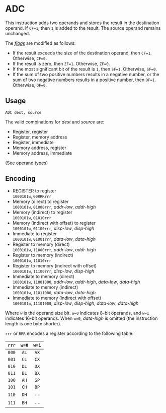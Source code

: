 # ADC

This instruction adds two operands and stores the result in the destination operand. If `CF=1`, then `1` is added to the result. The source operand remains unchanged.

The [_flags_](../cpu#flags) are modified as follows:

- If the result exceeds the size of the destination operand, then `CF=1`. Otherwise, `CF=0`.
- If the result is zero, then `ZF=1`. Otherwise, `ZF=0`.
- If the most significant bit of the result is `1`, then `SF=1`. Otherwise, `SF=0`.
- If the sum of two positive numbers results in a negative number, or the sum of two negative numbers results in a positive number, then `OF=1`. Otherwise, `OF=0`.

## Usage

```vonsim
ADC dest, source
```

The valid combinations for _dest_ and _source_ are:

- Register, register
- Register, memory address
- Register, immediate
- Memory address, register
- Memory address, immediate

(See [operand types](../assembly#operands))

## Encoding

- REGISTER to register  
  `1000101w`, `00RRRrrr`
- Memory (direct) to register  
  `1000101w`, `01000rrr`, _addr-low_, _addr-high_
- Memory (indirect) to register  
  `1000101w`, `01010rrr`
- Memory (indirect with offset) to register  
  `1000101w`, `01100rrr`, _disp-low_, _disp-high_
- Immediate to register  
  `1000101w`, `01001rrr`, _data-low_, _data-high_
- Register to memory (direct)  
  `1000101w`, `11000rrr`, _addr-low_, _addr-high_
- Register to memory (indirect)  
  `1000101w`, `11010rrr`
- Register to memory (indirect with offset)  
  `1000101w`, `11100rrr`, _disp-low_, _disp-high_
- Immediate to memory (direct)  
  `1000101w`, `11001000`, _addr-low_, _addr-high_, _data-low_, _data-high_
- Immediate to memory (indirect)  
  `1000101w`, `11011000`, _data-low_, _data-high_
- Immediate to memory (indirect with offset)  
  `1000101w`, `11101000`, _disp-low_, _disp-high_, _data-low_, _data-high_

Where `w` is the operand size bit. `w=0` indicates 8-bit operands, and `w=1` indicates 16-bit operands. When `w=0`, _data-high_ is omitted (the instruction length is one byte shorter).

`rrr` or `RRR` encodes a register according to the following table:

| `rrr` | `w=0` | `w=1` |
| :---: | :---: | :---: |
| `000` | `AL`  | `AX`  |
| `001` | `CL`  | `CX`  |
| `010` | `DL`  | `DX`  |
| `011` | `BL`  | `BX`  |
| `100` | `AH`  | `SP`  |
| `101` | `CH`  | `BP`  |
| `110` | `DH`  |  --   |
| `111` | `BH`  |  --   |
